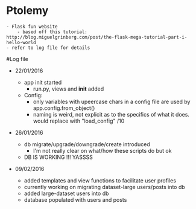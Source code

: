# Ptolemy

    - Flask fun website
        - based off this tutorial: http://blog.miguelgrinberg.com/post/the-flask-mega-tutorial-part-i-hello-world
    - refer to log file for details
    
#Log file 

- 22/01/2016
  - app init started
    - run.py, views and __init__ added
  - Config:
    - only variables with upeercase chars in a config file are used by app.config.from_object()
    - naming is weird, not explicit as to the specifics of what it does. would replace with "load_config" /10

- 26/01/2016
  - db migrate/upgrade/downgrade/create introduced
    - I'm not really clear on what/how these scripts do but ok
  - DB IS WORKING !!! YASSSS

- 09/02/2016
  - added templates and view functions to facilitate user profiles
  - currently working on migrating dataset-large users/posts into db
  - added large-dataset users into db
  - database populated with users and posts